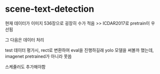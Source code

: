# scene-text-detection


현재 데이터가 이미지 536장으로 굉장히 수가 적음 >> ICDAR2017로 pretrain이 우선됨

그 다음은 데이터 처리

test 데이터 평가시, rect로 변환하여 eval을 진행하길래 yolo 모델을 써볼까 했는데, imagenet pretrained가 아니라 못씀

스케쥴러도 추가해야함
